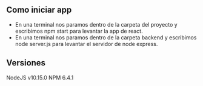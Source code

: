 ## Como iniciar app
- En una terminal nos paramos dentro de la carpeta del proyecto y  escribimos npm start para levantar la app de react.
- En una terminal nos paramos dentro de la carpeta backend y escribimos node server.js para levantar el servidor de node express.

## Versiones
NodeJS v10.15.0
NPM 6.4.1

